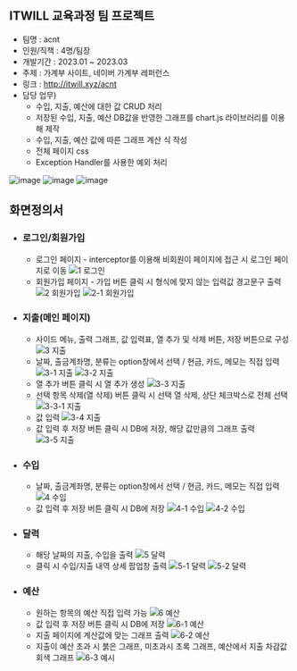 ## ITWILL 교육과정 팀 프로젝트
- 팀명 : acnt
- 인원/직책 : 4명/팀장
- 개발기간 : 2023.01 ~ 2023.03
- 주제 : 가계부 사이트, 네이버 가계부 레퍼런스
- 링크 : http://itwill.xyz/acnt
- 담당 업무)
  - 수입, 지출, 예산에 대한 값 CRUD 처리
  - 저장된 수입, 지출, 예산 DB값을 반영한 그래프를 chart.js 라이브러리를 이용해 제작
  - 수입, 지출, 예산 값에 따른 그래프 계산 식 작성
  - 전체 페이지 css
  - Exception Handler를 사용한 예외 처리

![image](https://github.com/mu-aa/acnt/assets/122263555/e14fdeb3-eb08-44b8-b096-e21b4710a200)
![image](https://github.com/mu-aa/acnt/assets/122263555/e1392513-d493-4c80-8757-5475189b9cb5)
![image](https://github.com/mu-aa/acnt/assets/122263555/2e67bfeb-96cb-4c8c-b57d-57b96f5f9663)

## 화면정의서
- ### 로그인/회원가입
  - 로그인 페이지 - interceptor를 이용해 비회원이 페이지에 접근 시 로그인 페이지로 이동
![1 로그인](https://github.com/mu-aa/acnt/assets/122263555/0dcd3e16-e778-491c-a3f3-62749b734d02)
  - 회원가입 페이지 - 가입 버튼 클릭 시 형식에 맞지 않는 입력값 경고문구 출력
![2 회원가입](https://github.com/mu-aa/acnt/assets/122263555/b531bf0c-7386-400e-86de-e4f4eac2979d)
![2-1 회원가입](https://github.com/mu-aa/acnt/assets/122263555/4f90f212-c33f-4847-9f35-9cf8ad0c60c0)

- ### 지출(메인 페이지)
  - 사이드 메뉴, 출력 그래프, 값 입력표, 열 추가 및 삭제 버튼, 저장 버튼으로 구성
![3 지출](https://github.com/mu-aa/acnt/assets/122263555/3e8de2ae-bf16-4368-b4bf-9c2845bcc9f1)
  - 날짜, 출금계좌명, 분류는 option창에서 선택 / 현금, 카드, 메모는 직접 입력
![3-1 지출](https://github.com/mu-aa/acnt/assets/122263555/65a8be40-f2bd-44c2-9c30-ee0827b8c779)
![3-2 지출](https://github.com/mu-aa/acnt/assets/122263555/559a7536-0e85-47ca-865a-1bf6ded5856e)
  - 열 추가 버튼 클릭 시 열 추가 생성
![3-3 지출](https://github.com/mu-aa/acnt/assets/122263555/ad72f314-57e5-438a-9342-be9749d00bfb)
  - 선택 항목 삭제(열 삭제) 버튼 클릭 시 선택 열 삭제, 상단 체크박스로 전체 선택
![3-3-1 지출](https://github.com/mu-aa/acnt/assets/122263555/c03de03d-bd0d-4eab-a01e-d140c10c61a8)
  - 값 입력
![3-4 지출](https://github.com/mu-aa/acnt/assets/122263555/8bf176ca-51db-42d6-a980-72e4f3dca116)
  - 값 입력 후 저장 버튼 클릭 시 DB에 저장, 해당 값만큼의 그래프 출력
![3-5 지출](https://github.com/mu-aa/acnt/assets/122263555/9d3d95a4-20b0-41b3-b956-9299c79d91eb)

- ### 수입
  - 날짜, 출금계좌명, 분류는 option창에서 선택 / 현금, 카드, 메모는 직접 입력
![4 수입](https://github.com/mu-aa/acnt/assets/122263555/b4689349-674f-4357-bc76-3d628be2eda4)
  - 값 입력 후 저장 버튼 클릭 시 DB에 저장
![4-1 수입](https://github.com/mu-aa/acnt/assets/122263555/37d688ff-d291-40ab-b770-6f645d7aec16)
![4-2 수입](https://github.com/mu-aa/acnt/assets/122263555/954243f6-3657-47f0-bcc1-fffdffe1568e)

- ### 달력
  - 해당 날짜의 지출, 수입을 출력
![5 달력](https://github.com/mu-aa/acnt/assets/122263555/ca83d9f5-8880-47b9-8f1e-3b4d782b007c)
  - 클릭 시 수입/지출 내역 상세 팝업창 출력
![5-1 달력](https://github.com/mu-aa/acnt/assets/122263555/75f19727-58d7-4901-b089-9f7cf341161f)
![5-2 달력](https://github.com/mu-aa/acnt/assets/122263555/d0170a46-3612-4bf4-95e4-1544c2fe7075)

- ### 예산
  - 원하는 항목의 예산 직접 입력 가능
![6 예산](https://github.com/mu-aa/acnt/assets/122263555/3168bb88-2d80-4f4e-a022-0fffd8497154)
  - 값 입력 후 저장 버튼 클릭 시 DB에 저장
![6-1 예산](https://github.com/mu-aa/acnt/assets/122263555/ffdc3c97-9a9e-4b41-bfb9-c7f907e20069)
  - 지출 페이지에 계산값에 맞는 그래프 출력
![6-2 예산](https://github.com/mu-aa/acnt/assets/122263555/cbdb97b9-908c-4cb3-96b1-4fb1aa7081d5)
  - 지출이 예산 초과 시 붉은 그래프, 미초과시 초록 그래프, 예산에서 지출 차감값 회색 그래프
![6-3 예시](https://github.com/mu-aa/acnt/assets/122263555/5d543a53-dc85-46d1-9aab-5bfec8ff0b58)


